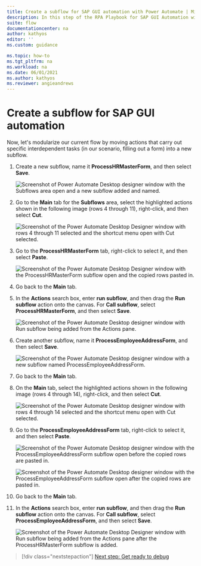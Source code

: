 ```yaml
---
title: Create a subflow for SAP GUI automation with Power Automate | Microsoft Docs
description: In this step of the RPA Playbook for SAP GUI Automation with Power Automate tutorial, we'll create a modular subflow for our desktop flow. 
suite: flow
documentationcenter: na
author: kathyos
editor: ''
ms.custom: guidance

ms.topic: how-to
ms.tgt_pltfrm: na
ms.workload: na
ms.date: 06/01/2021
ms.author: kathyos
ms.reviewer: angieandrews
---
```


# Create a subflow for SAP GUI automation

Now, let's modularize our current flow by moving actions that carry out specific interdependent tasks (in our scenario, filling out a form) into a new subflow.

1. Create a new subflow, name it **ProcessHRMasterForm**, and then select **Save**.

   ![Screenshot of Power Automate Desktop designer window with the Subflows area open and a new subflow added and named.](media/PAD-designer-with-subflows-area.png)

2. Go to the **Main** tab for the **Subflows** area, select the highlighted actions shown in the following image (rows 4 through 11), right-click, and then select **Cut**.

   ![Screenshot of the Power Automate Desktop Designer window with rows 4 through 11 selected and the shortcut menu open with Cut selected.](media/PAD-designer-with-rows-4-through-11-selected.png)

3. Go to the **ProcessHRMasterForm** tab, right-click to select it, and then select **Paste**.

   ![Screenshot of the Power Automate Desktop Designer window with the ProcessHRMasterForm subflow open and the copied rows pasted in.](media/PAD-designer-with-processHRmasterform.png)

4. Go back to the **Main** tab.

5. In the **Actions** search box, enter **run subflow**, and then drag the **Run subflow** action onto the canvas. For **Call subflow**, select **ProcessHRMasterForm**, and then select **Save**.

   ![Screenshot of the Power Automate Desktop designer window with Run subflow being added from the Actions pane.](media/PAD-designer-with-run-subflow.png)

6. Create another subflow, name it **ProcessEmployeeAddressForm**, and then select **Save**.

   ![Screenshot of the Power Automate Desktop designer window with a new subflow named ProcessEmployeeAddressForm.](media/PAD-designer-with-processemployeeaddress-subflow.png)

7. Go back to the **Main** tab.

8. On the **Main** tab, select the highlighted actions shown in the following image (rows 4 through 14), right-click, and then select **Cut**.

   ![Screenshot of the Power Automate Desktop designer window with rows 4 through 14 selected and the shortcut menu open with Cut selected.](media/PAD-designer-with-rows-4-through-14-selected.png)

9. Go to the **ProcessEmployeeAddressForm** tab, right-click to select it, and then select **Paste**.

   ![Screenshot of the Power Automate Desktop designer window with the ProcessEmployeeAddressForm subflow open before the copied rows are pasted in.](media/PAD-designer-with-processemployeeaddress-subflow-before-paste.png)

   ![Screenshot of the Power Automate Desktop designer window with the ProcessEmployeeAddressForm subflow open after the copied rows are pasted in.](media/PAD-designer-with-processemployeeaddress-subflow-after-paste.png)

10. Go back to the **Main** tab.

11. In the **Actions** search box, enter **run subflow**, and then drag the **Run subflow** action onto the canvas. For **Call subflow**, select **ProcessEmployeeAddressForm**, and then select **Save**.

    ![Screenshot of the Power Automate Desktop Designer window with Run subflow being added from the Actions pane after the ProcessHRMasterForm subflow is added.](media/PAD-designer-with-run-subflow-processemployeeaddress.png)

> [!div class="nextstepaction"]
> [Next step: Get ready to debug](getting-ready-to-debug.md)
